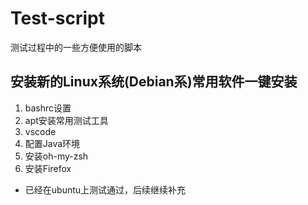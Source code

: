 # Test-script
测试过程中的一些方便使用的脚本
## 安装新的Linux系统(Debian系)常用软件一键安装
  1. bashrc设置
  2. apt安装常用测试工具
  3. vscode
  4. 配置Java环境
  5. 安装oh-my-zsh
  6. 安装Firefox
- 已经在ubuntu上测试通过，后续继续补充

